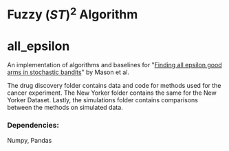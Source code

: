 # Fuzzy $(ST)^2$ Algorithm


# all_epsilon
An implementation of algorithms and baselines for "[Finding all epsilon good arms in stochastic bandits](https://arxiv.org/abs/2006.08850)" by Mason et al.

The drug discovery folder contains data and code for methods used for the cancer experiment. The New Yorker folder contains the same for the New Yorker Dataset. Lastly, the simulations folder contains comparisons between the methods on simulated data. 

### Dependencies:
Numpy, Pandas
